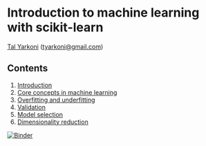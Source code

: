 # Introduction to machine learning with scikit-learn

[Tal Yarkoni](https://talyarkoni.org) (tyarkoni@gmail.com)

## Contents

1. [Introduction](https://github.com/neurohackademy/intro_sklearn/blob/master/notebooks/1-Introduction.ipynb)
2. [Core concepts in machine learning](https://github.com/neurohackademy/intro_sklearn/blob/master/notebooks/2-Core-concepts-in-machine-learning.ipynb)
3. [Overfitting and underfitting](https://github.com/neurohackademy/intro_sklearn/blob/master/notebooks/3-Overfitting-and-underfitting.ipynb)
4. [Validation](https://github.com/neurohackademy/intro_sklearn/blob/master/notebooks/4-Validation.ipynb)
5. [Model selection](https://github.com/neurohackademy/intro_sklearn/blob/master/notebooks/5-Model-selection.ipynb)
6. [Dimensionality reduction](https://github.com/neurohackademy/intro_sklearn/blob/master/notebooks/6-Dimensionality-reduction.ipynb)

[![Binder](https://mybinder.org/badge_logo.svg)](https://mybinder.org/v2/gh/neurohackademy/intro_sklearn/master)